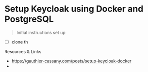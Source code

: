 # Setup Keycloak using Docker and PostgreSQL

> Initial instructions set up

- [ ] clone th

Resources & Links
- https://gauthier-cassany.com/posts/setup-keycloak-docker
-
